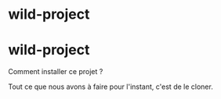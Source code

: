 # wild-project
# wild-project

Comment installer ce projet ?

Tout ce que nous avons à faire pour l'instant, c'est de le cloner.
